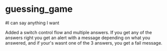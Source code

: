 # guessing_game
#I can say anything I want

Added a switch control flow and multiple answers. If you get any of the answers right you get an alert with a message depending on what you answered, and if your's wasnt one of the 3 answers, you get a fail message.
